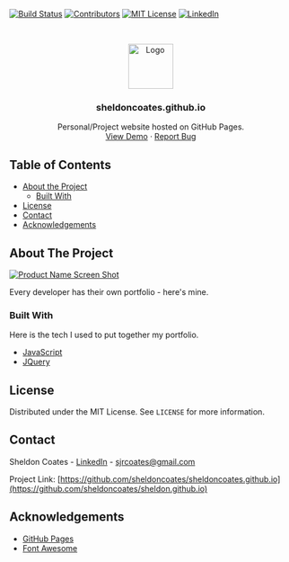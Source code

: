 <!-- PROJECT SHIELDS -->
[![Build Status][build-shield]]()
[![Contributors][contributors-shield]]()
[![MIT License][license-shield]][license-url]
[![LinkedIn][linkedin-shield]][linkedin-url]



<!-- PROJECT LOGO -->
<br />
<p align="center">
  <a href="https://sheldoncoates.github.io">
    <img src="images/favicon.png" alt="Logo" width="80" height="80">
  </a>

  <h3 align="center">sheldoncoates.github.io</h3>

  <p align="center">
    Personal/Project website hosted on GitHub Pages.
    <br />
    <a href="https://sheldoncoates.github.io/">View Demo</a>
    ·
    <a href="https://github.com/sheldoncoates/sheldoncoates.github.io/issues">Report Bug</a>
   </p>
</p>



<!-- TABLE OF CONTENTS -->
## Table of Contents

* [About the Project](#about-the-project)
  * [Built With](#built-with)
* [License](#license)
* [Contact](#contact)
* [Acknowledgements](#acknowledgements)


<!-- ABOUT THE PROJECT -->
## About The Project

[![Product Name Screen Shot][product-screenshot]](https://sheldoncoates.github.io/)

Every developer has their own portfolio -  here's mine.

### Built With
Here is the tech I used to put together my portfolio.
* [JavaScript](https://www.javascript.com/)
* [JQuery](https://jquery.com)


<!-- LICENSE -->
## License

Distributed under the MIT License. See `LICENSE` for more information.


<!-- CONTACT -->
## Contact

Sheldon Coates - [LinkedIn](https://www.linkedin.com/in/sheldoncoates/) - sjrcoates@gmail.com 

  Project Link: [https://github.com/sheldoncoates/sheldoncoates.github.io](https://github.com/sheldoncoates/sheldon.github.io)


<!-- ACKNOWLEDGEMENTS -->
## Acknowledgements
* [GitHub Pages](https://pages.github.com)
* [Font Awesome](https://fontawesome.com)



<!-- MARKDOWN LINKS & IMAGES -->
[build-shield]: https://img.shields.io/badge/build-passing-brightgreen.svg?style=flat-square
[contributors-shield]: https://img.shields.io/badge/contributors-1-orange.svg?style=flat-square
[license-shield]: https://img.shields.io/badge/license-MIT-blue.svg?style=flat-square
[license-url]: https://choosealicense.com/licenses/mit
[linkedin-shield]: https://img.shields.io/badge/-LinkedIn-black.svg?style=flat-square&logo=linkedin&colorB=555
[linkedin-url]: https://www.linkedin.com/in/sheldoncoates/
[product-screenshot]: images/screenshot.png
